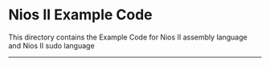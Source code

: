 # **Nios II Example Code**

This directory contains the Example Code for Nios II assembly language and Nios II sudo language

---
